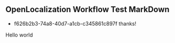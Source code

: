 ## OpenLocalization Workflow Test MarkDown
* f626b2b3-74a8-40d7-a1cb-c345861c897f 
thanks!

Hello world